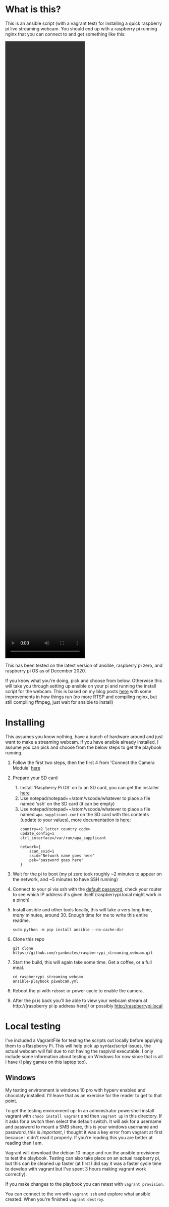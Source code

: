 # What is this?
This is an ansible script (with a vagrant test) for installing a quick raspberry pi live streaming webcam. You should end up with a raspberry pi running nginx that you can connect to and get something like this:

<script src="https://cdn.jsdelivr.net/npm/hls.js@latest">
</script>
  <video autoplay="" controls="" height="50%" id="video" width="50%"></video>
  <script>
    if (Hls.isSupported()) {
      var video = document.getElementById('video');
      var hls = new Hls();
      // bind them together
      hls.attachMedia(video);
      hls.on(Hls.Events.MEDIA_ATTACHED, function () {
        console.log("video and hls.js are now bound together !");
        hls.loadSource("https://s3.eu-west-2.amazonaws.com/www.ryanbeales.com/stream/window.m3u8");
        hls.on(Hls.Events.MANIFEST_PARSED, function (event, data) {
          console.log("manifest loaded, found " + data.levels.length + " quality level");
        });
        //video.play();
      });
    }
</script>

This has been tested on the latest version of ansible, raspberry pi zero, and raspberry pi OS as of December 2020.

If you know what you're doing, pick and choose from below. Otherwise this will take you through setting up ansible on your pi and running the install script for the webcam. This is based on my blog posts [here](https://blog.ryanbeales.com/2019/03/smooth-streaming-video-from-raspberry.html) with some improvements in how things run (no more RTSP and compiling nginx, but still compiling ffmpeg, just wait for ansible to install)

# Installing

This assumes you know nothing, have a bunch of hardware around and just want to make a streaming webcam. If you have ansible already installed, I assume you can pick and choose from the below steps to get the playbook running.

1. Follow the first two steps, then the first 4 from 'Connect the Camera Module' [here](https://projects.raspberrypi.org/en/projects/getting-started-with-picamera)

1. Prepare your SD card
    1. Install 'Raspberry Pi OS' on to an SD card, you can get the installer [here](https://www.raspberrypi.org/software/)
    1. Use notepad/notepad++/atom/vscode/whatever to place a file named 'ssh' on the SD card (it can be empty)
    1. Use notepad/notepad++/atom/vscode/whatever to place a file named `wpa_supplicant.conf` on the SD card with this contents (update to your values), more documentation is [here](https://www.raspberrypi.org/documentation/configuration/wireless/headless.md):
        ```
        country=<2 letter country code>
        update_config=1
        ctrl_interface=/var/run/wpa_supplicant

        network={
            scan_ssid=1
            ssid="Network name goes here"
            psk="password goes here"
        }
        ```

1. Wait for the pi to boot (my pi zero took roughly ~2 minutes to appear on the network, and ~5 minutes to have SSH running)

1. Connect to your pi via ssh with the [default password](https://www.raspberrypi.org/documentation/linux/usage/users.md), check your router to see which IP address it's given itself (raspberrypi.local might work in a pinch)

1. Install ansible and other tools locally, this will take a very long time, _many_ minutes, around 30. Enough time for me to write this entire readme.
    ```
    sudo python -m pip install ansible --no-cache-dir
    ```

1. Clone this repo
    ```
    git clone https://github.com/ryanbeales/raspberrypi_streaming_webcam.git
    ```

1. Start the build, this will again take some time. Get a coffee, or a full meal.
    ```
    cd raspberrypi_streaming_webcam
    ansible-playbook piwebcam.yml
    ```

1. Reboot the pi with `reboot` or power cycle to enable the camera.

1. After the pi is back you'll be able to view your webcam stream at http://[raspberry pi ip address here]/ or possibly http://raspberrypi.local

# Local testing

I've included a VagrantFile for testing the scripts out locally before applying them to a Raspberry Pi. This will help pick up syntax/script issues, the actual webcam will fail due to not having the raspivid executable. I only include some information about testing on Windows for now since that is all I have (I play games on this laptop too).

## Windows

My testing environment is windows 10 pro with hyperv enabled and chocolaty installed. I'll leave that as an exercise for the reader to get to that point.

To get the testing environment up: In an administrator powershell install vagrant with `choco install vagrant` and then `vagrant up` in this directory. If it asks for a switch then select the default switch. It will ask for a username and password to mount a SMB share, this is your windows username and password, this is _important_, I thought it was a key error from vagrant at first because I didn't read it properly. If you're reading this you are better at reading than I am.

Vagrant will download the debian 10 image and run the ansible provisioner to test the playbook. Testing can also take place on an actual raspberry pi, but this can be cleaned up faster (at first I did say it was a faster cycle time to develop with vagrant but I've spent 3 hours making vagrant work correctly).

If you make changes to the playbook you can retest with `vagrant provision`.

You can connect to the vm with `vagrant ssh` and explore what ansible created. When you're finished `vagrant destroy`.